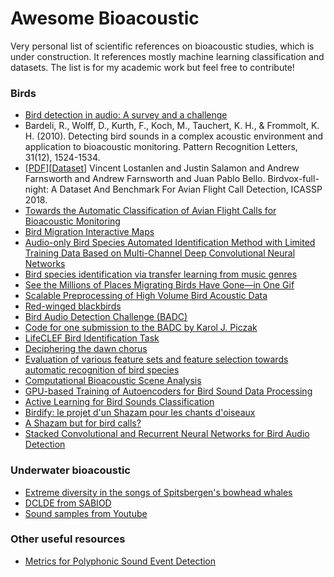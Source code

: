 # Awesome Bioacoustic

Very personal list of scientific references on bioacoustic studies, which is under construction.
It references mostly machine learning classification and datasets.
The list is for my academic work but feel free to contribute!

### Birds

- [Bird detection in audio: A survey and a challenge](https://arxiv.org/pdf/1608.03417.pdf)
- Bardeli, R., Wolff, D., Kurth, F., Koch, M., Tauchert, K. H., & Frommolt, K. H. (2010). Detecting  bird  sounds  in  a  complex  acoustic environment and application to bioacoustic monitoring. Pattern Recognition Letters, 31(12), 1524-1534.
- [[PDF](https://www.researchgate.net/profile/Justin_Salamon/publication/323369757_Birdvox-Full-Night_A_Dataset_And_Benchmark_For_Avian_Flight_Call_Detection/links/5a909cf4aca2721405623123/Birdvox-Full-Night-A-Dataset-And-Benchmark-For-Avian-Flight-Call-Detection.pdf)][[Dataset](https://wp.nyu.edu/birdvox/birdvox-full-night/)] Vincent Lostanlen and Justin Salamon and Andrew Farnsworth and Andrew Farnsworth and Juan Pablo Bello. Birdvox-full-night: A Dataset And Benchmark For Avian Flight Call Detection, ICASSP 2018.
- [Towards the Automatic Classification of Avian Flight Calls for Bioacoustic Monitoring](http://journals.plos.org/plosone/article?id=10.1371/journal.pone.0166866)
- [Bird Migration Interactive Maps](https://www.nationalgeographic.com/magazine/2018/03/bird-migration-interactive-maps/)
- [Audio-only Bird Species Automated Identification Method with Limited Training Data Based on Multi-Channel Deep Convolutional Neural Networks](https://arxiv.org/abs/1803.01107)
- [Bird species identification via transfer learning from music genres](https://www.sciencedirect.com/science/article/pii/S1574954117302467)
- [See the Millions of Places Migrating Birds Have Gone—in One Gif](http://www.audubon.org/news/see-millions-places-migrating-birds-have-gone-one-gif)
- [Scalable Preprocessing of High Volume Bird Acoustic Data](https://arxiv.org/abs/1802.00535)
- [Red-winged blackbirds](https://twitter.com/paigebyerly/status/948568989952806912)
- [Bird Audio Detection Challenge (BADC)](http://machine-listening.eecs.qmul.ac.uk/bird-audio-detection-challenge/)
- [Code for one submission to the BADC by Karol J. Piczak](https://github.com/karoldvl/BADC-2017)
- [LifeCLEF Bird Identification Task](https://www.researchgate.net/publication/278802086_LifeCLEF_Bird_Identification_Task_2014)
- [Deciphering the dawn chorus](https://www.youtube.com/watch?v=9madFjojRGg)
- [Evaluation of various feature sets and feature selection towards automatic recognition of bird species](https://www.inderscienceonline.com/doi/abs/10.1504/IJCAT.2017.088197)
- [Computational Bioacoustic Scene Analysis](https://link.springer.com/chapter/10.1007%2F978-3-319-63450-0_11)
- [GPU-based Training of Autoencoders for Bird Sound Data Processing](https://www.researchgate.net/publication/315738586_GPU-based_Training_of_Autoencoders_for_Bird_Sound_Data_Processing)
- [Active Learning for Bird Sounds Classification](http://www.ingentaconnect.com/contentone/dav/aaua/2017/00000103/00000003/art00002)
- [Birdify: le projet d'un Shazam pour les chants d'oiseaux](http://www.huffingtonpost.fr/2013/10/11/birdify-shazam-chants-oiseaux_n_4076487.html#slide=2711042)
- [A Shazam but for bird calls?](https://twitter.com/MaconBlair/status/866102531717570560)
- [Stacked Convolutional and Recurrent Neural Networks for Bird Audio Detection](https://arxiv.org/pdf/1706.02047.pdf)

### Underwater bioacoustic

- [Extreme diversity in the songs of Spitsbergen's bowhead whales](https://www.researchgate.net/publication/324202381_Extreme_diversity_in_the_songs_of_Spitsbergen%27s_bowhead_whales)
- [DCLDE from SABIOD](http://sabiod.univ-tln.fr/DCLDE/)
- [Sound samples from Youtube](https://www.youtube.com/watch?time_continue=45&v=UVy8bgD5Pbg)

### Other useful resources

- [Metrics for Polyphonic Sound Event Detection](http://www.mdpi.com/2076-3417/6/6/162)
